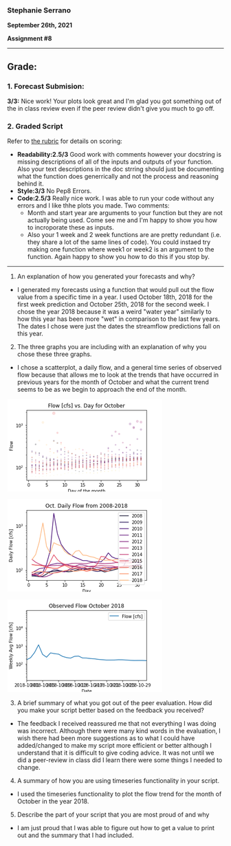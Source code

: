 ### Stephanie Serrano
**September 26th, 2021**

**Assignment #8**

____________
## Grade:
### 1. Forecast Submision: 
**3/3:** Nice work! Your plots look great and I'm glad you got something out of the in class review even if the peer review didn't give you much to go off. 

### 2. Graded Script
Refer to [the rubric](https://github.com/HAS-Tools-Fall2021/Course-Materials21/blob/main/Content/Starter_Codes/week7_code_review_rubric.md) for details on scoring: 
- **Readability:2.5/3** Good work with comments however your docstring is missing descriptions of all of the inputs and outputs of your function. Also your text descriptions in the doc strring should just be documenting what the function does generrically and not the process and reasoning behind it. 
- **Style:3/3** No Pep8 Errors. 
- **Code:2.5/3** Really nice work. I was able to run your code without any errors and I like thhe plots you made. Two comments: 
  - Month and start year are arguments to your function but they are not actually being used. Come see me and I'm happy to show you how to incroporate these as inputs. 
  - Also your 1 week and 2 week functions are are pretty redundant (i.e. they share a lot of the same lines of code). You could instaed try making one function where week1 or week2 is an argument to the function.  Again happy to show you how to do this if you stop by. 
____________

1. An explanation of how you generated your forecasts and why?
  - I generated my forecasts using a function that would pull out the flow value from a specific time in a year. I used October 18th, 2018 for the first week prediction and October 25th, 2018 for the second week. I chose the year 2018 because it was a weird "water year" similarly to how this year has been more "wet" in comparison to the last few years. The dates I chose were just the dates the streamflow predictions fall on this year.


2. The three graphs you are including with an explanation of why you chose these three graphs.
  - I chose a scatterplot, a daily flow, and a general time series of observed flow because that allows me to look at the trends that have occurred in previous years for the month of October and what the current trend seems to be as we begin to approach the end of the month.

![](assets/Serrano_HW8-07dde3a0.png)

![](assets/Serrano_HW8-5fd275b6.png)

![](assets/Serrano_HW8-70e66bdf.png)

3. A brief summary of what you got out of the peer evaluation. How did you make your script better based on the feedback you received?
  - The feedback I received reassured me that not everything I was doing was incorrect. Although there were many kind words in the evaluation, I wish there had been more suggestions as to what I could have added/changed to make my script more efficient or better although I understand that it is difficult to give coding advice. It was not until we did a peer-review in class did I learn there were some things I needed to change.


4. A summary of how you are using timeseries functionality in your script.
  - I used the timeseries functionality to plot the flow trend for the month of October in the year 2018.


5. Describe the part of your script that you are most proud of and why
  - I am just proud that I was able to figure out how to get a value to print out and the summary that I had included.
